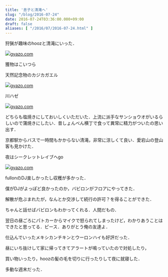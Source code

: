 ```yaml
---
title: '息子と清滝へ'
slug: "/blog/2016-07-24"
date: 2016-07-24T03:36:00.000+09:00
draft: false
aliases: [ "/2016/07/2016-07-24.html" ]
---
```


狩猟が趣味のhoozと清滝にいった．

[![](https://bot.gyazo.com/3934575d09247d3d0c2c8161a0bd214f.jpg)](https://bot.gyazo.com/3934575d09247d3d0c2c8161a0bd214f.jpg)[gyazo.com](https://gyazo.com/3934575d09247d3d0c2c8161a0bd214f)

獲物はこいつら

天然記念物のカジカガエル

[![](https://bot.gyazo.com/4b397c3c14d7c2651ea107b397513a39.jpg)](https://bot.gyazo.com/4b397c3c14d7c2651ea107b397513a39.jpg)[gyazo.com](https://gyazo.com/4b397c3c14d7c2651ea107b397513a39)

川ハゼ

[![](https://bot.gyazo.com/5fc25a270a68938016ad8f078329312a.jpg)](https://bot.gyazo.com/5fc25a270a68938016ad8f078329312a.jpg)[gyazo.com](https://gyazo.com/5fc25a270a68938016ad8f078329312a)

どちらも塩焼きにしておいしくいただいた．上流に派手なサンショウオがいるらしいので蒲焼きにしたい．昔しょんべん横丁で食って異常に精力がついたの思い出す．

京都駅からバスで一時間もかからない清滝，非常に涼しくて良い．愛宕山の登山客も見かけた．

夜はシークレットレイブへgo

[![](https://bot.gyazo.com/4e5ab853bf7f2b87e9f247e43323575b.jpg)](https://bot.gyazo.com/4e5ab853bf7f2b87e9f247e43323575b.jpg)[gyazo.com](https://gyazo.com/4e5ab853bf7f2b87e9f247e43323575b)

fullonのDJ楽しかったし収穫が多かった．

僕がDJがよっぽど良かったのか，バビロンがフロアにやってきた．

解散が危ぶまれたが，なんとか交渉して続行の許可？を得ることができた．

ちゃんと話せばバビロンもわかってくれる．人間だもの．

翌日の昼ごろにパトカーからマイクで怒られてしまったけど，わかりあうことはできたと思ってる．ピース．ありがとう俺の友達よ．

仕込んでいったメキシカンチキンとウーロンハイも好評だった．

昼にいち抜けして家に帰ってきてアラートが鳴っていたので対処したり，

買い物いったり，hoozの髪の毛を切りに行ったりして夜に就寝した．

多動な週末だった．
